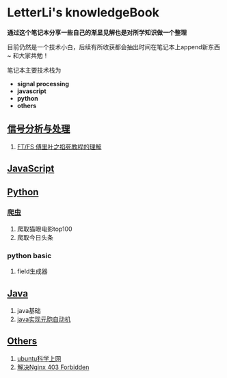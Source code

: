 # LetterLi's knowledgeBook
**通过这个笔记本分享一些自己的渐显见解也是对所学知识做一个整理**

目前仍然是一个技术小白，后续有所收获都会抽出时间在笔记本上append新东西~ 和大家共勉！

笔记本主要技术栈为
- **signal processing**
- **javascript**
- **python**
- **others**

## [信号分析与处理](https://github.com/LetterLi1997/knowledgeBook/SigProecss)

1. [FT/FS 傅里叶之掐死教程的理解](https://github.com/LetterLi1997/knowledgeBook/blob/master/SigProcess/%E9%A2%91%E5%9F%9F%E6%B3%95%E6%98%AF%E4%B8%80%E7%A7%8D%E7%9C%8B%E5%BE%85%E9%97%AE%E9%A2%98%E7%9A%84%E8%A7%92%E5%BA%A6.md)

## [JavaScript](https://github.com/LetterLi1997/knowledgeBook/tree/master/JavaScript)


## [Python](https://github.com/LetterLi1997/knowledgeBook/tree/master/Python)
### [爬虫](https://github.com/LetterLi1997/knowledgeBook/tree/master/Python/%E7%88%AC%E8%99%AB)
1. 爬取猫眼电影top100
2. 爬取今日头条

### python basic
1. field生成器

## [Java](https://github.com/LetterLi1997/knowledgeBook/blob/master/Java/JavaBasic.md)
1. java基础
2. [java实现元胞自动机](https://github.com/LetterLi1997/knowledgeBook/blob/master/Java/CellMachine.md)

## [Others](https://github.com/LetterLi1997/knowledgeBook/tree/masterOthers)
1. [ubuntu科学上网](https://github.com/LetterLi1997/knowledgeBook/blob/master/Others/VPN%20for%20Ubuntu.md)
2. [解决Nginx 403 Forbidden](https://my.oschina.net/antsky/blog/377739)
